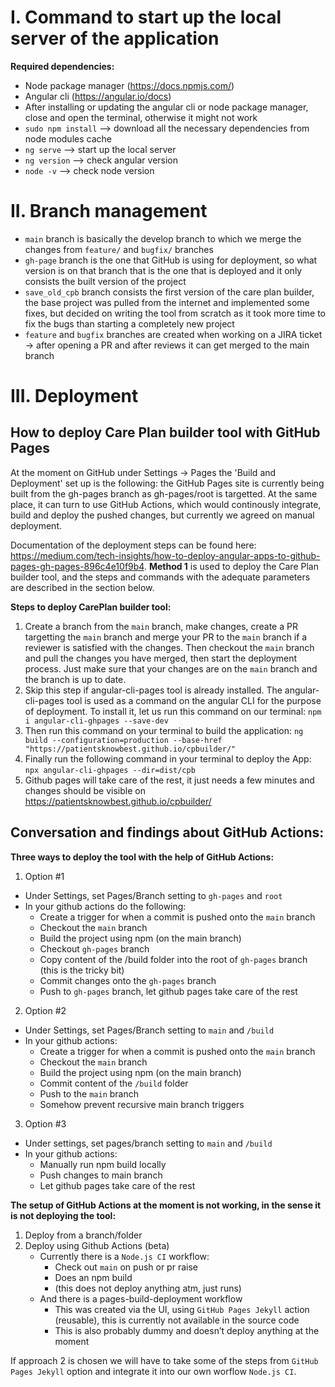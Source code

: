 # I. Command to start up the local server of the application

**Required dependencies:**
- Node package manager (https://docs.npmjs.com/)
- Angular cli (https://angular.io/docs)
- After installing or updating the angular cli or node package manager, close and open the terminal, otherwise it might not work
- `sudo npm install` --> download all the necessary dependencies from node modules cache
- `ng serve` --> start up the local server
- `ng version` --> check angular version
- `node -v` --> check node version

# II. Branch management
- `main` branch is basically the develop branch to which we merge the changes from `feature/` and `bugfix/` branches
- `gh-page` branch is the one that GitHub is using for deployment, so what version is on that branch that is the one that is deployed and it only consists the built version of the project
- `save_old_cpb` branch consists the first version of the care plan builder, the base project was pulled from the internet and implemented some fixes, but decided on writing the tool from scratch as it took more time to fix the bugs than starting a completely new project
- `feature` and `bugfix` branches are created when working on a JIRA ticket -> after opening a PR and after reviews it can get merged to the main branch

# III. Deployment

## How to deploy Care Plan builder tool with GitHub Pages

At the moment on GitHub under Settings -> Pages the 'Build and Deployment' set up is the following: the GitHub Pages site is currently being built from the gh-pages branch as gh-pages/root is targetted. At the same place, it can turn to use GitHub Actions, which would continously integrate, build and deploy the pushed changes, but currently we agreed on manual deployment.

Documentation of the deployment steps can be found here: https://medium.com/tech-insights/how-to-deploy-angular-apps-to-github-pages-gh-pages-896c4e10f9b4. **Method 1** is used to deploy the Care Plan builder tool, and the steps and commands with the adequate parameters are described in the section below.

**Steps to deploy CarePlan builder tool:**
1. Create a branch from the `main` branch, make changes, create a PR targetting the `main` branch and merge your PR to the `main` branch if a reviewer is satisfied with the changes. Then checkout the `main` branch and pull the changes you have merged, then start the deployment process. Just make sure that your changes are on the `main` branch and the branch is up to date.
2. Skip this step if angular-cli-pages tool is already installed. The angular-cli-pages tool is used as a command on the angular CLI for the purpose of deployment. To install it, let us run this command on our terminal: `npm i angular-cli-ghpages --save-dev`
3. Then run this command on your terminal to build the application: `ng build --configuration=production --base-href "https://patientsknowbest.github.io/cpbuilder/"`
4. Finally run the following command in your terminal to deploy the App: `npx angular-cli-ghpages --dir=dist/cpb`
5. Github pages will take care of the rest, it just needs a few minutes and changes should be visible on https://patientsknowbest.github.io/cpbuilder/

## Conversation and findings about GitHub Actions:

**Three ways to deploy the tool with the help of GitHub Actions:**

1. Option #1
- Under Settings, set Pages/Branch setting to `gh-pages` and `root`
- In your github actions do the following:
    - Create a trigger for when a commit is pushed onto the `main` branch
    - Checkout the `main` branch
    - Build the project using npm (on the main branch)
    - Checkout `gh-pages` branch
    - Copy content of the /build folder into the root of `gh-pages` branch (this is the tricky bit)
    - Commit changes onto the `gh-pages` branch
    - Push to `gh-pages` branch, let github pages take care of the rest

2. Option #2
- Under Settings, set Pages/Branch setting to `main` and `/build`
- In your github actions:
    - Create a trigger for when a commit is pushed onto the `main` branch
    - Checkout the `main` branch
    - Build the project using npm (on the main branch)
    - Commit content of the `/build` folder
    - Push to the `main` branch
    - Somehow prevent recursive main branch triggers

3. Option #3
- Under settings, set pages/branch setting to `main` and `/build`
- In your github actions:
    - Manually run npm build locally
    - Push changes to main branch
    - Let github pages take care of the rest


**The setup of GitHub Actions at the moment is not working, in the sense it is not deploying the tool:**
1. Deploy from a branch/folder
2. Deploy using Github Actions (beta)
    - Currently there is a `Node.js CI` workflow:
        - Check out `main` on push or pr raise
        - Does an npm build
        - (this does not deploy anything atm, just runs)
    - And there is a pages-build-deployment workflow
        - This was created via the UI, using `GitHub Pages Jekyll` action (reusable), this is currently not available in the source code
        - This is also probably dummy and doesn’t deploy anything at the moment

If approach 2 is chosen we will have to take some of the steps from `GitHub Pages Jekyll` option and integrate it into our own worflow  `Node.js CI`.
